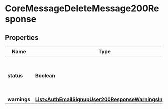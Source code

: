 

# CoreMessageDeleteMessage200Response


## Properties

| Name | Type | Description | Notes |
|------------ | ------------- | ------------- | -------------|
|**status** | **Boolean** | True if the message was deleted, false otherwise |  |
|**warnings** | [**List&lt;AuthEmailSignupUser200ResponseWarningsInner&gt;**](AuthEmailSignupUser200ResponseWarningsInner.md) |  |  [optional] |




